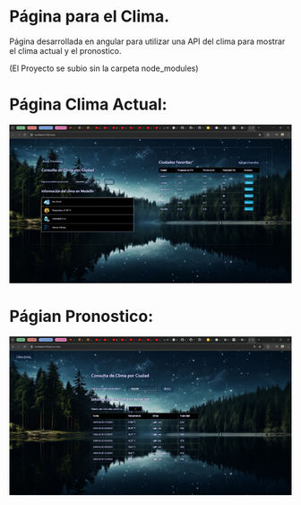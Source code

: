 # Página para el Clima.

Página desarrollada en angular para utilizar una API del clima para mostrar el clima actual y el pronostico.

(El Proyecto se subio sin la carpeta node_modules)

# Página Clima Actual:
![Mi Banner](https://github.com/TsantiG/IMG/blob/main/climaActual.png?raw=true)

# Págian Pronostico:
![Mi Banner](https://github.com/TsantiG/IMG/blob/main/Pronostico.png?raw=true)
